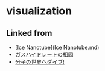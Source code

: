 # visualization

## Linked from

* [Ice Nanotube](Ice Nanotube.md)
* [ガスハイドレートの相図](ガスハイドレートの相図.md)
* [分子の世界へダイブ!](分子の世界へダイブ!.md)
